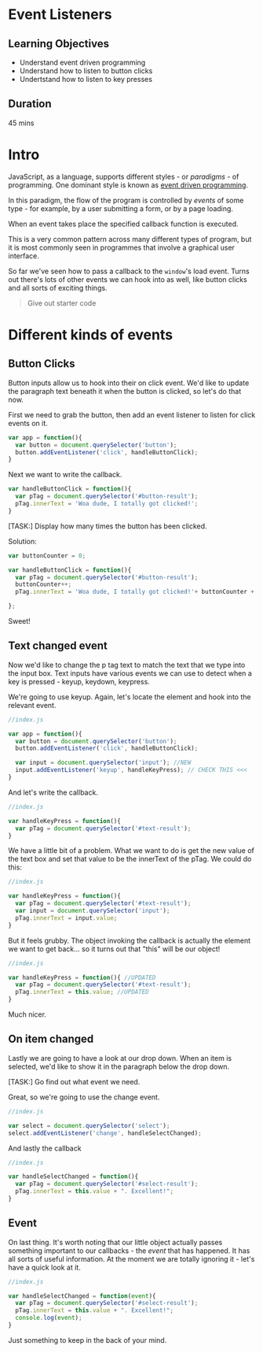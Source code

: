 # Event Listeners

## Learning Objectives
- Understand event driven programming
- Understand how to listen to button clicks
- Undertstand how to listen to key presses

## Duration
45 mins

# Intro

JavaScript, as a language, supports different styles - or _paradigms_ - of programming. One dominant style is known as [event driven programming](https://en.wikipedia.org/wiki/Event-driven_programming).

In this paradigm, the flow of the program is controlled by _events_ of some type - for example, by a user submitting a form, or by a page loading.

When an event takes place the specified callback function is executed.

This is a very common pattern across many different types of program, but it is most commonly seen in programmes that involve a graphical user interface.

So far we've seen how to pass a callback to the `window`'s load event. Turns out there's lots of other events we can hook into as well, like button clicks and all sorts of exciting things.

> Give out starter code

# Different kinds of events

## Button Clicks

Button inputs allow us to hook into their on click event. We'd like to update the paragraph text beneath it when the button is clicked, so let's do that now.

First we need to grab the button, then add an event listener to listen for click events on it.

```js
var app = function(){
  var button = document.querySelector('button');
  button.addEventListener('click', handleButtonClick);
}
```

Next we want to write the callback.

```js
var handleButtonClick = function(){
  var pTag = document.querySelector('#button-result');
  pTag.innerText = 'Woa dude, I totally got clicked!';
}

```

[TASK:] Display how many times the button has been clicked.

Solution:

```js
var buttonCounter = 0;

var handleButtonClick = function(){
  var pTag = document.querySelector('#button-result');
  buttonCounter++;
  pTag.innerText = 'Woa dude, I totally got clicked!'+ buttonCounter +' times dude!'

};
```

Sweet!

## Text changed event

Now we'd like to change the p tag text to match the text that we type into the input box. Text inputs have various events we can use to detect when a key is pressed - keyup, keydown, keypress.

We're going to use keyup. Again, let's locate the element and hook into the relevant event.

```js
//index.js

var app = function(){
  var button = document.querySelector('button');
  button.addEventListener('click', handleButtonClick);

  var input = document.querySelector('input'); //NEW
  input.addEventListener('keyup', handleKeyPress); // CHECK THIS <<<
}
```

And let's write the callback.

```js
//index.js

var handleKeyPress = function(){
  var pTag = document.querySelector('#text-result');
}
```

We have a little bit of a problem. What we want to do is get the new value of the text box and set that value to be the innerText of the pTag. We could do this:

```js
//index.js

var handleKeyPress = function(){
  var pTag = document.querySelector('#text-result');
  var input = document.querySelector('input');
  pTag.innerText = input.value;
}
```

But it feels grubby. The object invoking the callback is actually the element we want to get back... so it turns out that "this" will be our object!

```js
//index.js

var handleKeyPress = function(){ //UPDATED
  var pTag = document.querySelector('#text-result');
  pTag.innerText = this.value; //UPDATED
}
```

Much nicer.

## On item changed

Lastly we are going to have a look at our drop down. When an item is selected, we'd like to show it in the paragraph below the drop down.

[TASK:] Go find out what event we need.

Great, so we're going to use the change event.

```js
//index.js

var select = document.querySelector('select');
select.addEventListener('change', handleSelectChanged);
```

And lastly the callback

```js
//index.js

var handleSelectChanged = function(){
  var pTag = document.querySelector('#select-result');
  pTag.innerText = this.value + ". Excellent!";
}
```

## Event

On last thing. It's worth noting that our little object actually passes something important to our callbacks - the _event_ that has happened. It has all sorts of useful information. At the moment we are totally ignoring it - let's have a quick look at it.

```js
//index.js

var handleSelectChanged = function(event){
  var pTag = document.querySelector('#select-result');
  pTag.innerText = this.value + ". Excellent!";
  console.log(event);
}
```

Just something to keep in the back of your mind.
